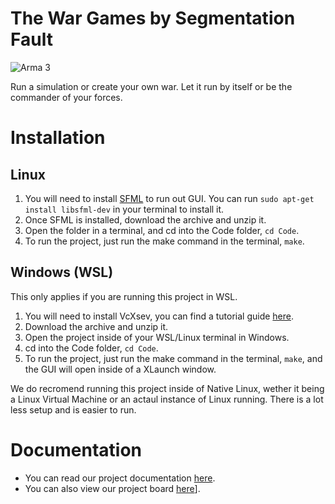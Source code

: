 # The War Games by Segmentation Fault
![Arma 3](https://www.pcgamesn.com/wp-content/sites/pcgamesn/2021/09/the-best-war-games-on-pc-2021.jpg)

Run a simulation or create your own war. Let it run by itself or be the commander of your forces.

# Installation
## Linux
1. You will need to install [SFML](https://www.sfml-dev.org/tutorials/2.5/start-linux.php) to run out GUI. You can run `sudo apt-get install libsfml-dev` in your terminal to install it.
2. Once SFML is installed, download the archive and unzip it.
3. Open the folder in a terminal, and cd into the Code folder, `cd Code`.
4. To run the project, just run the make command in the terminal, `make`.

## Windows (WSL)
This only applies if you are running this project in WSL.
1. You will need to install VcXsev, you can find a tutorial guide [here](https://medium.com/@dhanar.santika/installing-wsl-with-gui-using-vcxsrv-6f307e96fac0).
2. Download the archive and unzip it.
3. Open the project inside of your WSL/Linux terminal in Windows.
4. cd into the Code folder, `cd Code`.
5. To run the project, just run the make command in the terminal, `make`, and the GUI will open inside of a XLaunch window.

We do recromend running this project inside of Native Linux, wether it being a Linux Virtual Machine or an actaul instance of Linux running. There is a lot less setup and is easier to run.

# Documentation
- You can read our project documentation [here](https://docs.google.com/document/d/1wIGAnmKmzZtf5SyiAyfpMH3J3QU_R3UXf-i8mV9dXS0/).
- You can also view our project board [here](https://github.com/users/sloththedev/projects/6)].
